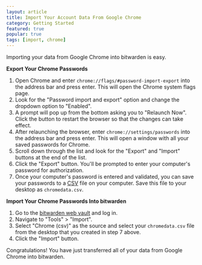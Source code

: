 ```yaml
---
layout: article
title: Import Your Account Data From Google Chrome
category: Getting Started
featured: true
popular: true
tags: [import, chrome]
---
```


Importing your data from Google Chrome into bitwarden is easy. 

**Export Your Chrome Passwords**

1. Open Chrome and enter `chrome://flags/#password-import-export` into the address bar and press enter. This will open 
   the Chrome system flags page.
2. Look for the "Password import and export" option and change the dropdown option to "Enabled".
3. A prompt will pop up from the bottom asking you to "Relaunch Now". Click the button to restart the browser so that the
   changes can take effect.
4. After relaunching the browser, enter `chrome://settings/passwords` into the address bar and press enter. This will
   open a window with all your saved passwords for Chrome.
5. Scroll down through the list and look for the "Export" and "Import" buttons at the end of the list.
6. Click the "Export" button. You'll be prompted to enter your computer's password for authorization.
7. Once your computer's password is entered and validated, you can save your passwords to a [CSV][csv] file on your
   computer. Save this file to your desktop as `chromedata.csv`.

**Import Your Chrome Passwords Into bitwarden**

1. Go to the [bitwarden web vault][bitwarden-vault] and log in.
2. Navigate to "Tools" > "Import".
3. Select "Chrome (csv)" as the source and select your `chromedata.csv` file from the desktop that you created in step 7
   above.
4. Click the "Import" button.

Congratulations! You have just transferred all of your data from Google Chrome into bitwarden.

[csv]: https://en.wikipedia.org/wiki/Comma-separated_values
[bitwarden-vault]: https://vault.bitwarden.com
